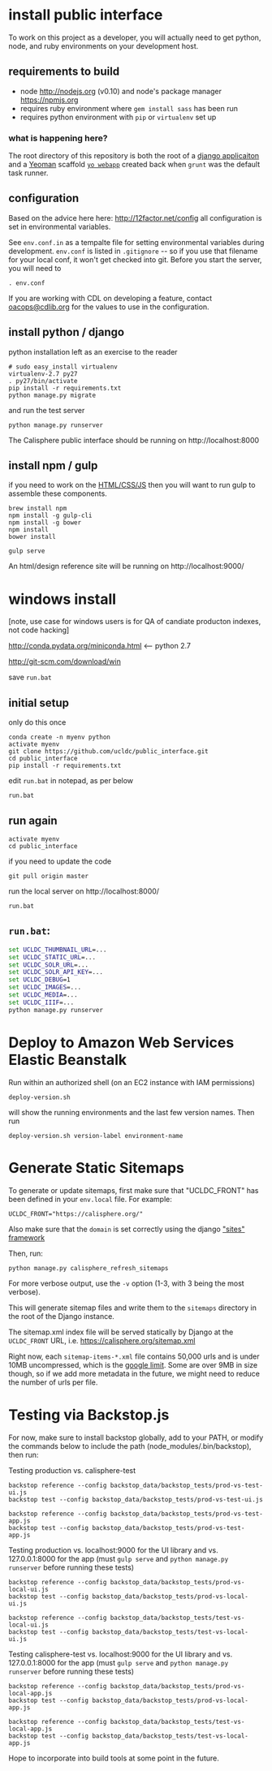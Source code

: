 # install public interface

To work on this project as a developer, you will actually need to
get python, node, and ruby environments on your development host.

## requirements to build

 * node http://nodejs.org (v0.10) and node's package manager https://npmjs.org
 * requires ruby environment where `gem install sass` has been run
 * requires python environment with `pip` or `virtualenv` set up

### what is happening here?

The root directory of this repository is both the root of a [django applicaiton](https://www.djangoproject.com) and a [Yeoman](http://yeoman.io) scaffold [`yo webapp`](https://github.com/yeoman/generator-webapp#readme) created back when `grunt` was the default task runner.

## configuration 

Based on the advice here here: http://12factor.net/config all configuration is set in environmental variables.

See `env.conf.in` as a tempalte file for setting environmental variables during development.  `env.conf` is listed in `.gitignore` -- so if you use that filename for your local conf, it won't get checked into git.  Before you start the server, you will need to
```
. env.conf
```

If you are working with CDL on developing a feature, contact oacops@cdlib.org for the values to use in the configuration.

## install python / django

python installation left as an exercise to the reader

```
# sudo easy_install virtualenv
virtualenv-2.7 py27
. py27/bin/activate
pip install -r requirements.txt
python manage.py migrate
```

and run the test server

```
python manage.py runserver
```

The Calisphere public interface should be running on http://localhost:8000

## install npm / gulp

if you need to work on the [HTML/CSS/JS](https://github.com/ucldc/public_interface/blob/master/app/ReadMe.md) then you will want to run gulp to assemble these components.

```
brew install npm
npm install -g gulp-cli
npm install -g bower
npm install
bower install
```

```
gulp serve
```

An html/design reference site will be running on http://localhost:9000/ 

# windows install

[note, use case for windows users is for QA of candiate producton indexes, not code hacking]

http://conda.pydata.org/miniconda.html  <-- python 2.7

http://git-scm.com/download/win

save `run.bat`

## initial setup
only do this once
```dos
conda create -n myenv python
activate myenv
git clone https://github.com/ucldc/public_interface.git
cd public_interface
pip install -r requirements.txt
```
edit `run.bat` in notepad, as per below
```
run.bat
```

## run again

```dos
activate myenv
cd public_interface
```
if you need to update the code

```
git pull origin master
```
run the local server on http://localhost:8000/
```
run.bat
```

## `run.bat`:
```bat
set UCLDC_THUMBNAIL_URL=...
set UCLDC_STATIC_URL=...
set UCLDC_SOLR_URL=...
set UCLDC_SOLR_API_KEY=...
set UCLDC_DEBUG=1
set UCLDC_IMAGES=...
set UCLDC_MEDIA=...
set UCLDC_IIIF=...
python manage.py runserver
```

# Deploy to Amazon Web Services Elastic Beanstalk
Run within an authorized shell (on an EC2 instance with IAM permissions)

```
deploy-version.sh
```
will show the running environments and the last few version names.  Then run

```
deploy-version.sh version-label environment-name
```

# Generate Static Sitemaps
To generate or update sitemaps, first make sure that "UCLDC_FRONT" has been defined in your `env.local` file. For example:

```
UCLDC_FRONT="https://calisphere.org/"
```

Also make sure that the `domain` is set correctly using the django ["sites" framework](https://docs.djangoproject.com/en/1.10/ref/contrib/sites/)
 
Then, run:

```
python manage.py calisphere_refresh_sitemaps
```
For more verbose output, use the `-v` option (1-3, with 3 being the most verbose).

This will generate sitemap files and write them to the `sitemaps` directory in the root of the Django instance. 

The sitemap.xml index file will be served statically by Django at the `UCLDC_FRONT` URL, i.e. https://calisphere.org/sitemap.xml

Right now, each `sitemap-items-*.xml` file contains 50,000 urls and is under 10MB uncompressed, which is the [google limit](https://support.google.com/webmasters/answer/183668?hl=en&ref_topic=4581190). Some are over 9MB in size though, so if we add more metadata in the future, we might need to reduce the number of urls per file.

# Testing via Backstop.js

For now, make sure to install backstop globally, add to your PATH, or modify the commands below to include the path (node_modules/.bin/backstop), then run: 

Testing production vs. calisphere-test 
```
backstop reference --config backstop_data/backstop_tests/prod-vs-test-ui.js
backstop test --config backstop_data/backstop_tests/prod-vs-test-ui.js

backstop reference --config backstop_data/backstop_tests/prod-vs-test-app.js
backstop test --config backstop_data/backstop_tests/prod-vs-test-app.js
```

Testing production vs. localhost:9000 for the UI library and vs. 127.0.0.1:8000 for the app
(must `gulp serve` and `python manage.py runserver` before running these tests)
```
backstop reference --config backstop_data/backstop_tests/prod-vs-local-ui.js
backstop test --config backstop_data/backstop_tests/prod-vs-local-ui.js

backstop reference --config backstop_data/backstop_tests/test-vs-local-ui.js
backstop test --config backstop_data/backstop_tests/test-vs-local-ui.js
```

Testing calisphere-test vs. localhost:9000 for the UI library and vs. 127.0.0.1:8000 for the app
(must `gulp serve` and `python manage.py runserver` before running these tests)
```
backstop reference --config backstop_data/backstop_tests/prod-vs-local-app.js
backstop test --config backstop_data/backstop_tests/prod-vs-local-app.js

backstop reference --config backstop_data/backstop_tests/test-vs-local-app.js
backstop test --config backstop_data/backstop_tests/test-vs-local-app.js
```

Hope to incorporate into build tools at some point in the future. 